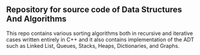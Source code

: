 
<h2> Repository for source code of Data Structures And Algorithms</h2>

This repo contains various sorting algorithms both in recursive and iterative cases written entirely in C++ and it also contains implementation of the ADT such as Linked List, Queues, Stacks, Heaps, Dictionaries, and Graphs. 
